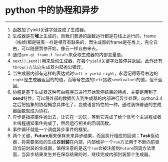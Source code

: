 ﻿# python 中的协程和异步 

---
1. 函数加了yield关键字就变成了生成器。
2. 生成器是在**堆**上生成的，而我们普通的函数运行都是在栈上运行的，frame（栈帧)都是链表一样是相互有联系的，而生成器的frame是在堆上，完全自由，可以随便暂停开始，像云一样自由来去。
3. 通过`gen.gi_frame.f_locals`来获取生成器的内部变量值。
4. `next(),send()`用来启动生成器，在每个`yield`关键字处暂停并返回。此外还有`throw()`方法向生成器内部抛出错误。
5. 当生成器内部有这样的表达式时`left = yield right`，永远记得等号右边的`right`是生成器返回的的值，而等号左边的`left`接收`send(value)`的值，但不返回。
6. 协程是基于生成器这种可由程序员进行开始暂停结束的特点，主要是用到了**send**特性，可以将外部的数据传入到生成器的内部进行异步处理。python3.4之后把抽象的协程概念具体化了，变成语言特性的一种，通过装饰普通的生成器函数就成为协程。
7. 异步是指把事件抛出去，让它在一边玩，等到它完成了给个信号个主进程或者主线程通知事件完成了，然后运行相关的回调函数。
8. 事件循环就是一个调度异步事件的框架。
9. 两个关键，**Future**用来保存未来异步结果，而且执行相应的回调；**Task**驱动器，将需要驱动的生成器**封装**在内部，内部维护一个`run`方法用于不断向前驱动当前封装的生成器，值得注意的是这个`run`会被注册到`Future`回调方法里面，当异步结果发生并在保存结果的时，继续完成内部封装那个生成器。
